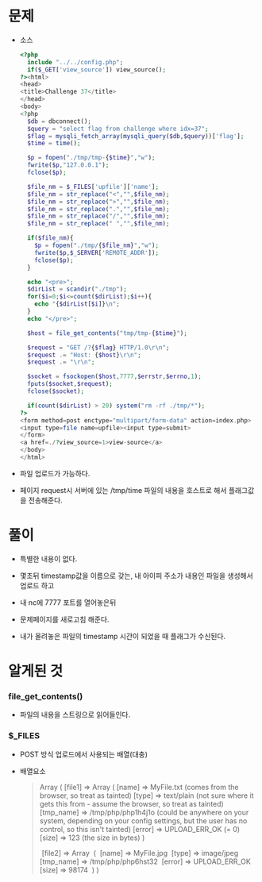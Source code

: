 # 문제

- 소스

  ```php
  <?php
    include "../../config.php";
    if($_GET['view_source']) view_source();
  ?><html>
  <head>
  <title>Challenge 37</title>
  </head>
  <body>
  <?php
    $db = dbconnect();
    $query = "select flag from challenge where idx=37";
    $flag = mysqli_fetch_array(mysqli_query($db,$query))['flag'];
    $time = time();
  
    $p = fopen("./tmp/tmp-{$time}","w");
    fwrite($p,"127.0.0.1");
    fclose($p);
  
    $file_nm = $_FILES['upfile']['name'];
    $file_nm = str_replace("<","",$file_nm);
    $file_nm = str_replace(">","",$file_nm);
    $file_nm = str_replace(".","",$file_nm);
    $file_nm = str_replace("/","",$file_nm);
    $file_nm = str_replace(" ","",$file_nm);
  
    if($file_nm){
      $p = fopen("./tmp/{$file_nm}","w");
      fwrite($p,$_SERVER['REMOTE_ADDR']);
      fclose($p);
    }
  
    echo "<pre>";
    $dirList = scandir("./tmp");
    for($i=0;$i<=count($dirList);$i++){
      echo "{$dirList[$i]}\n";
    }
    echo "</pre>";
  
    $host = file_get_contents("tmp/tmp-{$time}");
  
    $request = "GET /?{$flag} HTTP/1.0\r\n";
    $request .= "Host: {$host}\r\n";
    $request .= "\r\n";
  
    $socket = fsockopen($host,7777,$errstr,$errno,1);
    fputs($socket,$request);
    fclose($socket);
  
    if(count($dirList) > 20) system("rm -rf ./tmp/*");
  ?>
  <form method=post enctype="multipart/form-data" action=index.php>
  <input type=file name=upfile><input type=submit>
  </form>
  <a href=./?view_source=1>view-source</a>
  </body>
  </html>
  ```

- 파일 업로드가 가능하다.

- 페이지 request시 서버에 있는 /tmp/time 파일의 내용을 호스트로 해서 플래그값을 전송해준다.

  

# 풀이

- 특별한 내용이 없다.

- 몇초뒤 timestamp값을 이름으로 갖는, 내 아이피 주소가 내용인 파일을 생성해서 업로드 하고

- 내 nc에 7777 포트를 열어놓은뒤

- 문제페이지를 새로고침 해준다.

- 내가 올려놓은 파일의 timestamp 시간이 되었을 때 플래그가 수신된다.

  

# 알게된 것

### file_get_contents()

- 파일의 내용을 스트링으로 읽어들인다.

### $_FILES

- POST 방식 업로드에서 사용되는 배열(대충)

- 배열요소

  >   Array
  > (
  >     [file1] => Array
  >         (
  >             [name] => MyFile.txt (comes from the browser, so treat as tainted)
  >             [type] => text/plain  (not sure where it gets this from - assume the browser, so treat as tainted)
  >             [tmp_name] => /tmp/php/php1h4j1o (could be anywhere on your system, depending on your config settings, but the user has no control, so this isn't tainted)
  >             [error] => UPLOAD_ERR_OK  (= 0)
  >             [size] => 123   (the size in bytes)
  >         )
  >
  > ​    [file2] => Array
  > ​        (
  > ​            [name] => MyFile.jpg
  > ​            [type] => image/jpeg
  > ​            [tmp_name] => /tmp/php/php6hst32
  > ​            [error] => UPLOAD_ERR_OK
  > ​            [size] => 98174
  > ​        )
  > )